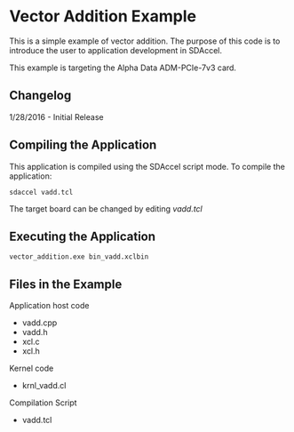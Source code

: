 Vector Addition Example
===============================

This is a simple example of vector addition.
The purpose of this code is to introduce the user to application development
in SDAccel.

This example is targeting the Alpha Data ADM-PCIe-7v3 card. 

Changelog
----------
1/28/2016 - Initial Release

Compiling the Application
---------------------------
This application is compiled using the SDAccel script mode.
To compile the application:

```
sdaccel vadd.tcl
```
The target board can be changed by editing *vadd.tcl*

Executing the Application
---------------------------
```
vector_addition.exe bin_vadd.xclbin
```

Files in the Example
---------------------
Application host code
- vadd.cpp
- vadd.h
- xcl.c
- xcl.h

Kernel code
- krnl_vadd.cl

Compilation Script
- vadd.tcl
